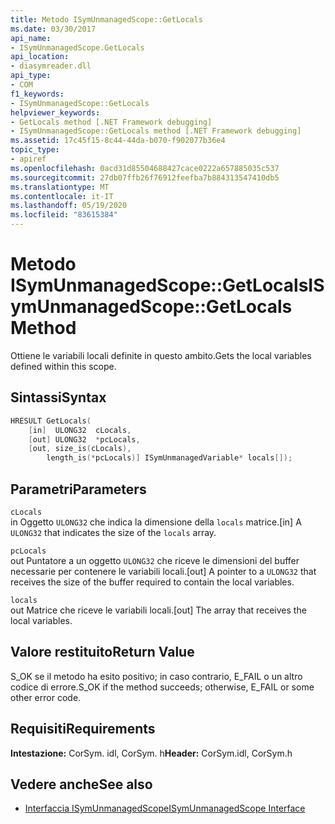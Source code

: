 ```yaml
---
title: Metodo ISymUnmanagedScope::GetLocals
ms.date: 03/30/2017
api_name:
- ISymUnmanagedScope.GetLocals
api_location:
- diasymreader.dll
api_type:
- COM
f1_keywords:
- ISymUnmanagedScope::GetLocals
helpviewer_keywords:
- GetLocals method [.NET Framework debugging]
- ISymUnmanagedScope::GetLocals method [.NET Framework debugging]
ms.assetid: 17c45f15-8c44-44da-b070-f902077b36e4
topic_type:
- apiref
ms.openlocfilehash: 0acd31d85504688427cace0222a657885035c537
ms.sourcegitcommit: 27db07ffb26f76912feefba7b884313547410db5
ms.translationtype: MT
ms.contentlocale: it-IT
ms.lasthandoff: 05/19/2020
ms.locfileid: "83615384"
---
```

# <a name="isymunmanagedscopegetlocals-method"></a><span data-ttu-id="ca04e-102">Metodo ISymUnmanagedScope::GetLocals</span><span class="sxs-lookup"><span data-stu-id="ca04e-102">ISymUnmanagedScope::GetLocals Method</span></span>
<span data-ttu-id="ca04e-103">Ottiene le variabili locali definite in questo ambito.</span><span class="sxs-lookup"><span data-stu-id="ca04e-103">Gets the local variables defined within this scope.</span></span>  
  
## <a name="syntax"></a><span data-ttu-id="ca04e-104">Sintassi</span><span class="sxs-lookup"><span data-stu-id="ca04e-104">Syntax</span></span>  
  
```cpp  
HRESULT GetLocals(  
    [in]  ULONG32  cLocals,  
    [out] ULONG32  *pcLocals,  
    [out, size_is(cLocals),  
        length_is(*pcLocals)] ISymUnmanagedVariable* locals[]);  
```  
  
## <a name="parameters"></a><span data-ttu-id="ca04e-105">Parametri</span><span class="sxs-lookup"><span data-stu-id="ca04e-105">Parameters</span></span>  
 `cLocals`  
 <span data-ttu-id="ca04e-106">in Oggetto `ULONG32` che indica la dimensione della `locals` matrice.</span><span class="sxs-lookup"><span data-stu-id="ca04e-106">[in] A `ULONG32` that indicates the size of the `locals` array.</span></span>  
  
 `pcLocals`  
 <span data-ttu-id="ca04e-107">out Puntatore a un oggetto `ULONG32` che riceve le dimensioni del buffer necessarie per contenere le variabili locali.</span><span class="sxs-lookup"><span data-stu-id="ca04e-107">[out] A pointer to a `ULONG32` that receives the size of the buffer required to contain the local variables.</span></span>  
  
 `locals`  
 <span data-ttu-id="ca04e-108">out Matrice che riceve le variabili locali.</span><span class="sxs-lookup"><span data-stu-id="ca04e-108">[out] The array that receives the local variables.</span></span>  
  
## <a name="return-value"></a><span data-ttu-id="ca04e-109">Valore restituito</span><span class="sxs-lookup"><span data-stu-id="ca04e-109">Return Value</span></span>  
 <span data-ttu-id="ca04e-110">S_OK se il metodo ha esito positivo; in caso contrario, E_FAIL o un altro codice di errore.</span><span class="sxs-lookup"><span data-stu-id="ca04e-110">S_OK if the method succeeds; otherwise, E_FAIL or some other error code.</span></span>  
  
## <a name="requirements"></a><span data-ttu-id="ca04e-111">Requisiti</span><span class="sxs-lookup"><span data-stu-id="ca04e-111">Requirements</span></span>  
 <span data-ttu-id="ca04e-112">**Intestazione:** CorSym. idl, CorSym. h</span><span class="sxs-lookup"><span data-stu-id="ca04e-112">**Header:** CorSym.idl, CorSym.h</span></span>  
  
## <a name="see-also"></a><span data-ttu-id="ca04e-113">Vedere anche</span><span class="sxs-lookup"><span data-stu-id="ca04e-113">See also</span></span>

- [<span data-ttu-id="ca04e-114">Interfaccia ISymUnmanagedScope</span><span class="sxs-lookup"><span data-stu-id="ca04e-114">ISymUnmanagedScope Interface</span></span>](isymunmanagedscope-interface.md)
